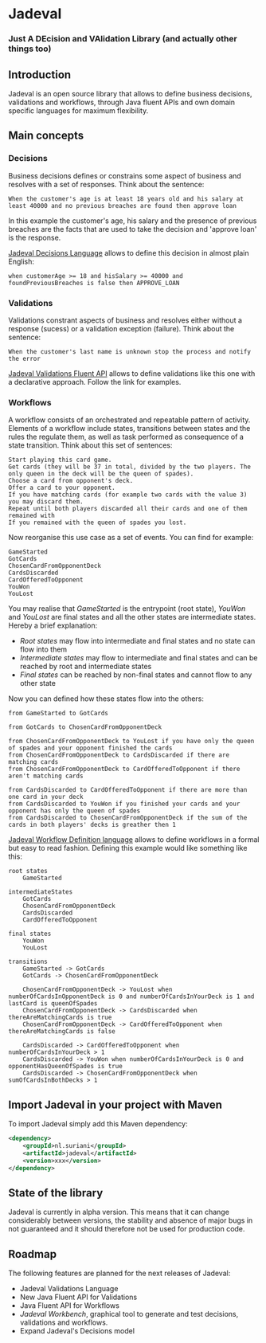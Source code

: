# Jadeval
### Just A DEcision and VAlidation Library (and actually other things too)

## Introduction
Jadeval is an open source library that allows to define business decisions, validations and workflows, 
through Java fluent APIs and own domain specific languages for maximum flexibility.

## Main concepts
### Decisions
Business decisions defines or constrains some aspect of business and resolves with a set of responses.
Think about the sentence:
~~~~
When the customer's age is at least 18 years old and his salary at least 40000 and no previous breaches are found then approve loan
~~~~

In this example the customer's age, his salary and the presence of previous breaches are the facts that are used to take
 the decision and 'approve loan' is the response.
 
[Jadeval Decisions Language](docs/Decisions.md) allows to define this decision in almost plain English: 
~~~~
when customerAge >= 18 and hisSalary >= 40000 and foundPreviousBreaches is false then APPROVE_LOAN
~~~~

### Validations
Validations constrant aspects of business and resolves either without a response (sucess) or a validation exception (failure).
Think about the sentence:
~~~~
When the customer's last name is unknown stop the process and notify the error
~~~~
[Jadeval Validations Fluent API](docs/Validations.md) allows to define validations like this one with a declarative approach. Follow the link for examples.


### Workflows
A workflow consists of an orchestrated and repeatable pattern of activity. Elements of a workflow include states, 
transitions between states and the rules the regulate them, as well as task performed as consequence of a state transition.
Think about this set of sentences:
~~~~
Start playing this card game.
Get cards (they will be 37 in total, divided by the two players. The only queen in the deck will be the queen of spades).
Choose a card from opponent's deck.
Offer a card to your opponent.
If you have matching cards (for example two cards with the value 3) you may discard them.
Repeat until both players discarded all their cards and one of them remained with
If you remained with the queen of spades you lost. 
~~~~

Now reorganise this use case as a set of events. You can find for example:
~~~~
GameStarted
GotCards
ChosenCardFromOpponentDeck
CardsDiscarded
CardOfferedToOpponent
YouWon
YouLost
~~~~
You may realise that _GameStarted_ is the entrypoint (root state), _YouWon_ and _YouLost_ are final states
and all the other states are intermediate states. Hereby a brief explanation:
- *Root states* may flow into intermediate and final states and no state can flow into them
- *Intermediate states* may flow to intermediate and final states and can be reached by root and intermediate states
- *Final states* can be reached by non-final states and cannot flow to any other state

Now you can defined how these states flow into the others:
~~~~
from GameStarted to GotCards

from GotCards to ChosenCardFromOpponentDeck

from ChosenCardFromOpponentDeck to YouLost if you have only the queen of spades and your opponent finished the cards
from ChosenCardFromOpponentDeck to CardsDiscarded if there are matching cards
from ChosenCardFromOpponentDeck to CardOfferedToOpponent if there aren't matching cards

from CardsDiscarded to CardOfferedToOpponent if there are more than one card in your deck
from CardsDiscarded to YouWon if you finished your cards and your opponent has only the queen of spades
from CardsDiscarded to ChosenCardFromOpponentDeck if the sum of the cards in both players' decks is greather then 1
~~~~

[Jadeval Workflow Definition language](docs/Workflow.md) allows to define workflows in a formal but easy to read fashion.
Defining this example would like something like this:
~~~~
root states
    GameStarted

intermediateStates
    GotCards
    ChosenCardFromOpponentDeck
    CardsDiscarded
    CardOfferedToOpponent

final states
    YouWon
    YouLost

transitions
    GameStarted -> GotCards
    GotCards -> ChosenCardFromOpponentDeck

    ChosenCardFromOpponentDeck -> YouLost when numberOfCardsInOpponentDeck is 0 and numberOfCardsInYourDeck is 1 and lastCard is queenOfSpades
    ChosenCardFromOpponentDeck -> CardsDiscarded when thereAreMatchingCards is true
    ChosenCardFromOpponentDeck -> CardOfferedToOpponent when thereAreMatchingCards is false
    
    CardsDiscarded -> CardOfferedToOpponent when numberOfCardsInYourDeck > 1
    CardsDiscarded -> YouWon when numberOfCardsInYourDeck is 0 and opponentHasQueenOfSpades is true
    CardsDiscarded -> ChosenCardFromOpponentDeck when sumOfCardsInBothDecks > 1
~~~~

## Import Jadeval in your project with Maven
To import Jadeval simply add this Maven dependency:
````xml
<dependency>
    <groupId>nl.suriani</groupId>
    <artifactId>jadeval</artifactId>
    <version>xxx</version>
</dependency>
````

## State of the library
Jadeval is currently in alpha version. This means that it can change considerably between versions,
the stability and absence of major bugs in not guaranteed and it should therefore not be used for production code.

## Roadmap
The following features are planned for the next releases of Jadeval:
- Jadeval Validations Language
- New Java Fluent API for Validations
- Java Fluent API for Workflows
- *Jadeval Workbench*, graphical tool to generate and test decisions, validations and workflows.
- Expand Jadeval's Decisions model
